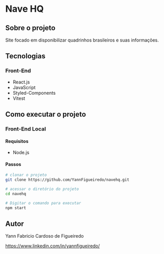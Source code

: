 # Nave HQ

## Sobre o projeto
Site focado em disponibilizar quadrinhos brasileiros e suas informações.

## Tecnologias
### Front-End
- React.js
- JavaScript
- Styled-Components
- Vitest

## Como executar o projeto
### Front-End Local
#### Requisitos
- Node.js

#### Passos
```bash
# clonar o projeto
git clone https://github.com/YannFigueiredo/navehq.git

# acessar o diretório do projeto
cd navehq

# Digitar o comando para executar
npm start
```

## Autor
Yann Fabricio Cardoso de Figueiredo

https://www.linkedin.com/in/yannfigueiredo/
